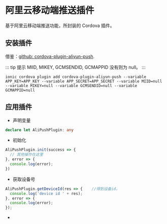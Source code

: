 # 阿里云移动端推送插件

基于阿里云移动端推送功能，所封装的 Cordova 插件。

## 安装插件

借鉴：[github: cordova-plugin-aliyun-push](https://github.com/liuxiaoy/cordova-plugin-aliyun-push).

::: tip 提示
MIID, MIKEY, GCMSENDID, GCMAPPID 没有则为 null。
:::

```shell
ionic cordova plugin add cordova-plugin-aliyun-push --variable APP_KEY=APP_KEY --variable APP_SECRET=APP_SECRET --variable MIID=null --variable MIKEY=null --variable GCMSENDID=null --variable GCMAPPID=null
```

## 应用插件

- 声明变量

```ts
declare let AliPushPlugin: any
```

- 初始化

```ts
AliPushPlugin.init(success => {
  // 其他操作在这里
}, error => {
  console.log(error);
})
```

- 获取设备号

```ts
AliPushPlugin.getDeviceId(res => {    //得到设备id，
  console.log('device id ' + res);
}, error => {
  console.log(error);
});
```

- 